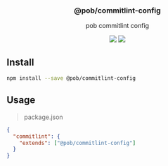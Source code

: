<h3 align="center">
  @pob/commitlint-config
</h3>

<p align="center">
  pob commitlint config
</p>

<p align="center">
  <a href="https://npmjs.org/package/@pob/commitlint-config"><img src="https://img.shields.io/npm/v/@pob/commitlint-config.svg?style=flat-square"></a>
  <a href="https://david-dm.org/christophehurpeau/pob?path=@pob/commitlint-config"><img src="https://david-dm.org/christophehurpeau/pob.svg?path=@pob/commitlint-config?style=flat-square"></a>
</p>

## Install

```bash
npm install --save @pob/commitlint-config
```

## Usage

> package.json

```json
{
  "commitlint": {
    "extends": ["@pob/commitlint-config"]
  }
}
```
